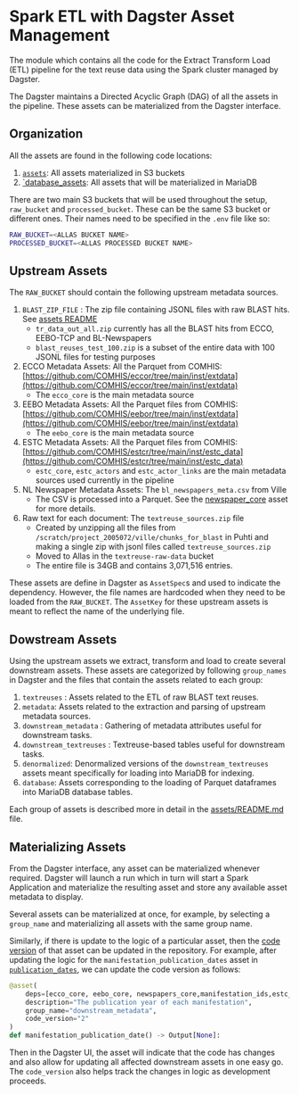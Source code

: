 # Spark ETL with Dagster Asset Management

The module which contains all the code for the Extract Transform Load (ETL) pipeline for the text reuse data using the Spark cluster managed by Dagster.

The Dagster maintains a Directed Acyclic Graph (DAG) of all the assets in the pipeline. These assets can be materialized from the Dagster interface.

## Organization

All the assets are found in the following code locations:

1. [`assets`](./assets/): All assets materialized in S3 buckets
2. [`database_assets](./database_assets/): All assets that will be materialized in MariaDB

There are two main S3 buckets that will be used throughout the setup, `raw_bucket` and `processed_bucket`. These can be the same S3 bucket or different ones. Their names need to be specified in the `.env` file like so:

```bash
RAW_BUCKET=<ALLAS BUCKET NAME>
PROCESSED_BUCKET=<ALLAS PROCESSED BUCKET NAME>
```


## Upstream Assets

The `RAW_BUCKET` should contain the following upstream metadata sources.

1. `BLAST_ZIP_FILE` : The zip file containing JSONL files with raw BLAST hits. See [assets README](./assets/README.md)
   - `tr_data_out_all.zip` currently has all the BLAST hits from ECCO, EEBO-TCP and BL-Newspapers
   - `blast_reuses_test_100.zip` is a subset of the entire data with 100 JSONL files for testing purposes  
2. ECCO Metadata Assets: All the Parquet from COMHIS: [https://github.com/COMHIS/eccor/tree/main/inst/extdata](https://github.com/COMHIS/eccor/tree/main/inst/extdata) 
    - The `ecco_core` is the main metadata source
3. EEBO Metadata Assets: All the Parquet files from COMHIS: [https://github.com/COMHIS/eebor/tree/main/inst/extdata](https://github.com/COMHIS/eebor/tree/main/inst/extdata)
    - The `eebo_core` is the main metadata source
4. ESTC Metadata Assets: All the Parquet files from COMHIS: [https://github.com/COMHIS/estcr/tree/main/inst/estc_data](https://github.com/COMHIS/estcr/tree/main/inst/estc_data) 
    - `estc_core`, `estc_actors` and `estc_actor_links` are the main metadata sources used currently in the pipeline
5. NL Newspaper Metadata Assets: The `bl_newspapers_meta.csv` from Ville
   - The CSV is processed into a Parquet. See the [newspaper_core](./assets/upstream_metadata.py#L17) asset for more details.
6. Raw text for each document: The `textreuse_sources.zip` file
    - Created by unzipping all the files from `/scratch/project_2005072/ville/chunks_for_blast` in Puhti and making a single zip with jsonl files called `textreuse_sources.zip`
    - Moved to Allas in the `textreuse-raw-data` bucket
    - The entire file is 34GB and contains 3,071,516 entries.

These assets are define in Dagster as `AssetSpec`s and used to indicate the dependency. However, the file names are hardcoded when they need to be loaded from the `RAW_BUCKET`. The `AssetKey` for these upstream assets is meant to reflect the name of the underlying file. 

## Dowstream Assets 

Using the upstream assets we extract, transform and load to create several downstream assets. These assets are categorized by following `group_names` in Dagster and the files that contain the assets related to each group:

1. `textreuses` : Assets related to the ETL of raw BLAST text reuses.
2. `metadata`: Assets related to the extraction and parsing of upstream metadata sources.
3. `downstream_metadata` : Gathering of metadata attributes useful for downstream tasks.
4. `downstream_textreuses` : Textreuse-based tables useful for downstream tasks.
5. `denormalized`: Denormalized versions of the `downstream_textreuses` assets meant specifically for loading into MariaDB for indexing.
6. `database`: Assets corresponding to the loading of Parquet dataframes into MariaDB database tables.

Each group of assets is described more in detail in the [assets/README.md](./assets/README.md) file. 

## Materializing Assets

From the Dagster interface, any asset can be materialized whenever required. Dagster will launch a run which in turn will start a Spark Application and materialize the resulting asset and store any available asset metadata to display.

Several assets can be materialized at once, for example, by selecting a `group_name` and materializing all assets with the same group name.

Similarly, if there is update to the logic of a particular asset, then the [code version](https://docs.dagster.io/concepts/assets/software-defined-assets#asset-code-versions) of that asset can be updated in the repository. For example, after updating the logic for the `manifestation_publication_dates` asset in [`publication_dates`](./assets/publication_date.py), we can update the code version as follows:

```python
@asset(
    deps=[ecco_core, eebo_core, newspapers_core,manifestation_ids,estc_core,"edition_ids","edition_mapping"],
    description="The publication year of each manifestation",
    group_name="downstream_metadata",
    code_version="2"
)
def manifestation_publication_date() -> Output[None]:
```

Then in the Dagster UI, the asset will indicate that the code has changes and also allow for updating all affected downstream assets in one easy go. The `code_version` also helps track the changes in logic as development proceeds.
